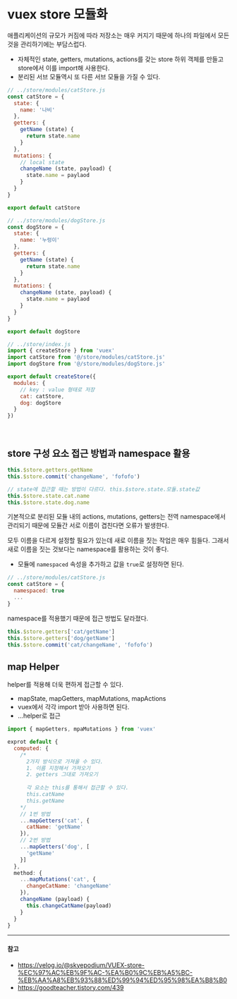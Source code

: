 # vuex store 모듈화

애플리케이션의 규모가 커짐에 따라 저장소는 매우 커지기 때문에 하나의 파일에서 모든 것을 관리하기에는 부담스럽다.

- 자체적인 state, getters, mutations, actions를 갖는 store 하위 객체를 만들고 store에서 이를 import해 사용한다.
- 분리된 서브 모듈역시 또 다른 서브 모듈을 가질 수 있다.

```js
// ../store/modules/catStore.js
const catStore = {
  state: {
    name: '나비'
  },
  getters: {
    getName (state) {
      return state.name
    }
  },
  mutations: {
    // local state
    changeName (state, payload) {
      state.name = paylaod
    }
  }
}

export default catStore
```
```js
// ../store/modules/dogStore.js
const dogStore = {
  state: {
    name: '누렁이'
  },
  getters: {
    getName (state) {
      return state.name
    }
  },
  mutations: {
    changeName (state, payload) {
      state.name = paylaod
    }
  }
}

export default dogStore
```
```js
// ../store/index.js
import { createStore } from 'vuex'
import catStore from '@/store/modules/catStore.js'
import dogStore from '@/store/modules/dogStore.js'

export default createStore({
  modules: {
    // key : value 형태로 저장
    cat: catStore,
    dog: dogStore
  }
})
```

<br/>

## store 구성 요소 접근 방법과 namespace 활용

```js
this.$store.getters.getName
this.$store.commit('changeName', 'fofofo')

// state에 접근할 때는 방법이 다르다. this.$store.state.모듈.state값
this.$store.state.cat.name
this.$store.state.dog.name
```

기본적으로 분리된 모듈 내의 actions, mutations, getters는 전역 namespace에서 관리되기 때문에 모듈간 서로 이름이 겹친다면 오류가 발생한다. 

모두 이름을 다르게 설정할 필요가 있는데 새로 이름을 짓는 작업은 매우 힘들다. 그래서 새로 이름을 짓는 것보다는 namespace를 활용하는 것이 좋다.

- 모듈에 `namespaced` 속성을 추가하고 값을 `true`로 설정하면 된다.

```js
// ../store/modules/catStore.js
const catStore = {
  namespaced: true
  ...
}
```

namespace를 적용했기 때문에 접근 방법도 달라졌다.

```js
this.$store.getters['cat/getName']
this.$store.getters['dog/getName']
this.$store.commit('cat/changeName', 'fofofo')
```

## map Helper

helper를 적용해 더욱 편하게 접근할 수 있다.

- mapState, mapGetters, mapMutations, mapActions
- vuex에서 각각 import 받아 사용하면 된다.
- ...helper로 접근

```js
import { mapGetters, mpaMutations } from 'vuex'

exprot default {
  computed: {
    /*
      2가지 방식으로 가져올 수 있다.
      1. 이름 지정해서 가져오기
      2. getters 그대로 가져오기
      
      각 요소는 this를 통해서 접근할 수 있다.
      this.catName
      this.getName
    */
    // 1번 방법
    ...mapGetters('cat', {
      catName: 'getName'
    }),
    // 2번 방법
    ...mapGetters('dog', [
      'getName'
    }]
  },
  method: {
    ...mapMutations('cat', {
      changeCatName: 'changeName'
    }),
    changeName (payload) {
      this.changeCatName(payload)
    }
  }
}
```

---
#### 참고

- <https://velog.io/@skyepodium/VUEX-store-%EC%97%AC%EB%9F%AC-%EA%B0%9C%EB%A5%BC-%EB%AA%A8%EB%93%88%ED%99%94%ED%95%98%EA%B8%B0>
- <https://goodteacher.tistory.com/439>
